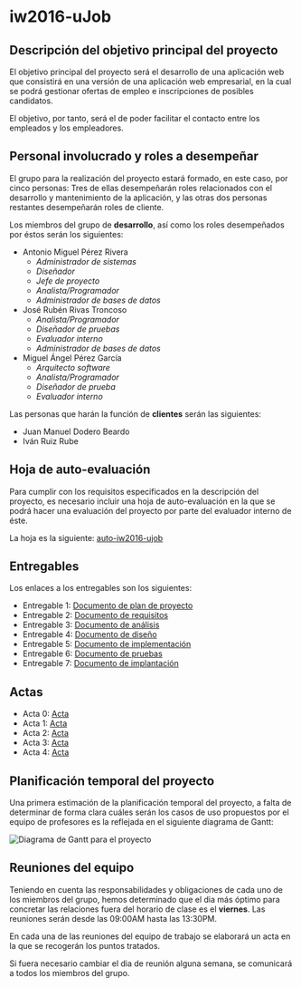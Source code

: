 # iw2016-uJob

## Descripción del objetivo principal del proyecto

El objetivo principal del proyecto será el desarrollo de una aplicación web que consistirá en una versión de una aplicación web empresarial, en la cual se podrá gestionar ofertas de empleo e inscripciones de posibles candidatos.

El objetivo, por tanto, será el de poder facilitar el contacto entre los empleados y los empleadores.  



## Personal involucrado y roles a desempeñar

El grupo para la realización del proyecto estará formado, en este caso, por cinco personas: Tres de ellas desempeñarán roles relacionados con el desarrollo y mantenimiento de la aplicación, y las otras dos personas restantes desempeñarán roles de cliente.  

Los miembros del grupo de **desarrollo**, así como los roles desempeñados por éstos serán los siguientes:

- Antonio Miguel Pérez Rivera
	- _Administrador de sistemas_
    - _Diseñador_
    - _Jefe de proyecto_
    - _Analista/Programador_
    - _Administrador de bases de datos_
- José Rubén Rivas Troncoso
	- _Analista/Programador_
    - _Diseñador de pruebas_
    - _Evaluador interno_
    - _Administrador de bases de datos_
- Miguel Ángel Pérez García
	- _Arquitecto software_
    - _Analista/Programador_
    - _Diseñador de prueba_
    - _Evaluador interno_
    
Las personas que harán la función de **clientes** serán las siguientes:

- Juan Manuel Dodero Beardo
- Iván Ruiz Rube


## Hoja de auto-evaluación

Para cumplir con los requisitos especificados en la descripción del proyecto, es necesario incluir una hoja de auto-evaluación en la que se podrá hacer una evaluación del proyecto por parte del evaluador interno de éste.

La hoja es la siguiente: [auto-iw2016-ujob](https://docs.google.com/spreadsheets/d/19Yv-LLJlgBZpy8_TQ4O5jc04gUa-7cN5Fk5i38aFg5I/edit?usp=sharing "Enlace a la hoja")


## Entregables

Los enlaces a los entregables son los siguientes:

- Entregable 1: [Documento de plan de proyecto](https://docs.google.com/document/d/1e_jBVy07n-rt-wZWdAkCxH-Pj3u3UxImnWr1FOXZws0/edit?usp=sharing "Enlace")  
- Entregable 2: [Documento de requisitos](https://docs.google.com/document/d/1BLtrUimpO0CgFEZaDtmCe3OEUPdF9Q3IRYwZ80RX4fY/edit?usp=sharing "Enlace")
- Entregable 3: [Documento de análisis](https://docs.google.com/document/d/1kNRkpYdp-kIuYemUMJ3Bk6vmWuDwheJjfnlbEjSVvNc/edit?usp=sharing "Enlace")
- Entregable 4: [Documento de diseño](https://docs.google.com/document/d/1gJT6GWpu3aCGcNgt2KNO3pqXP7Q0RVNo4ciKgYxyIX4/edit?usp=sharing "Enlace")
- Entregable 5: [Documento de implementación](https://drive.google.com/open?id=1rhNAAviZuvdd25dd9i4HJItm3xAp-hRVdudVRo4Vtwg "Enlace")
- Entregable 6: [Documento de pruebas](https://drive.google.com/open?id=1Q5m8DUiul4Ew_0FKw7YveB0xMJ2quH6iQiBU5X7bwNg "Enlace")
- Entregable 7: [Documento de implantación](https://drive.google.com/open?id=1otN_zFGMsF9XYkmeHKqhjwC8QtXokN76dVlWi0giWkQ "Enlace")

## Actas
 - Acta 0: [Acta](https://www.keepandshare.com/doc17/8180/acta0-pdf-606k?da=y "Enlace")
 - Acta 1: [Acta](https://www.keepandshare.com/doc17/8181/acta1-pdf-595k?da=y "Enlace")
 - Acta 2: [Acta](https://www.keepandshare.com/doc17/8178/acta2-pdf-661k?da=y "Enlace")
 - Acta 3: [Acta](https://www.keepandshare.com/doc17/8179/acta3-pdf-660k?da=y "Enlace")
 - Acta 4: [Acta](https://www.keepandshare.com/doc17/8229/acta4-pdf-597k?da=y "Enlace")

## Planificación temporal del proyecto

Una primera estimación de la planificación temporal del proyecto, a falta de determinar de forma clara cuáles serán los casos de uso propuestos por el equipo de profesores es la reflejada en el siguiente diagrama de Gantt:

![Diagrama de Gantt para el proyecto](http://s32.postimg.org/t6n50n94l/gantt.png)


## Reuniones del equipo

Teniendo en cuenta las responsabilidades y obligaciones de cada uno de los miembros del grupo, hemos determinado que el dia más óptimo para concretar las relaciones fuera del horario de clase es el **viernes**. Las reuniones serán desde las 09:00AM hasta las 13:30PM.

En cada una de las reuniones del equipo de trabajo se elaborará un acta en la que se recogerán los puntos tratados. 

Si fuera necesario cambiar el dia de reunión alguna semana, se comunicará a todos los miembros del grupo.

